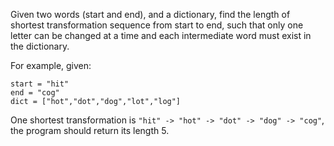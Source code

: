 Given two words (start and end), and a dictionary, find the length of
shortest transformation sequence from start to end, such that only one
letter can be changed at a time and each intermediate word must exist
in the dictionary.

For example, given:

```
start = "hit"
end = "cog"
dict = ["hot","dot","dog","lot","log"]
```

One shortest transformation is ``"hit" -> "hot" -> "dot" -> "dog" -> "cog"``,
the program should return its length 5.